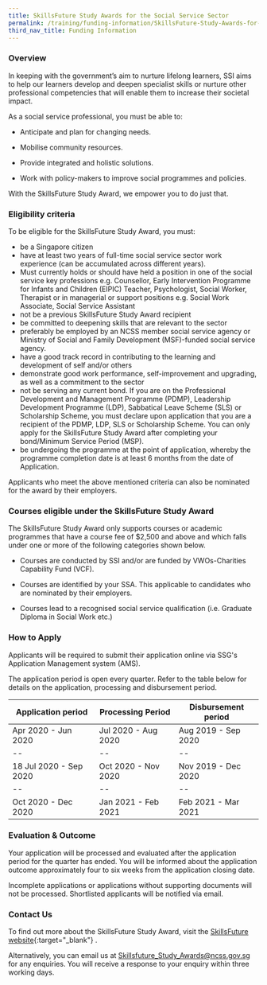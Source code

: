 ```yaml
---
title: SkillsFuture Study Awards for the Social Service Sector
permalink: /training/funding-information/SkillsFuture-Study-Awards-for-the-Social-Service-S/
third_nav_title: Funding Information
---
```

### Overview

In keeping with the government’s aim to nurture lifelong learners, SSI aims to help our learners develop and deepen specialist skills or nurture other professional competencies that will enable them to increase their societal impact.  
  
As a social service professional, you must be able to:

-   Anticipate and plan for changing needs.
    
-   Mobilise community resources.
    
-   Provide integrated and holistic solutions.
    
-   Work with policy-makers to improve social programmes and policies.
    

With the SkillsFuture Study Award, we empower you to do just that.  
  
### Eligibility criteria  
  
To be eligible for the SkillsFuture Study Award, you must:

-   be a Singapore citizen
-   have at least two years of full-time social service sector work experience (can be accumulated across different years).
-   Must currently holds or should have held a position in one of the social service key professions e.g. Counsellor, Early Intervention Programme for Infants and Children (EIPIC) Teacher, Psychologist, Social Worker, Therapist or in managerial or support positions e.g. Social Work Associate, Social Service Assistant
-   not be a previous SkillsFuture Study Award recipient
-   be committed to deepening skills that are relevant to the sector
-   preferably be employed by an NCSS member social service agency or Ministry of Social and Family Development (MSF)-funded social service agency.
-   have a good track record in contributing to the learning and development of self and/or others
-   demonstrate good work performance, self-improvement and upgrading, as well as a commitment to the sector
-   not be serving any current bond. If you are on the Professional Development and Management Programme (PDMP), Leadership Development Programme (LDP), Sabbatical Leave Scheme (SLS) or Scholarship Scheme, you must declare upon application that you are a recipient of the PDMP, LDP, SLS or Scholarship Scheme. You can only apply for the SkillsFuture Study Award after completing your bond/Minimum Service Period (MSP).
-   be undergoing the programme at the point of application, whereby the programme completion date is at least 6 months from the date of Application.

  
Applicants who meet the above mentioned criteria can also be nominated for the award by their employers. 
  
  

### **Courses eligible under the SkillsFuture Study Award**

The SkillsFuture Study Award only supports courses or academic programmes that have a course fee of $2,500 and above and which falls under one or more of the following categories shown below.

-   Courses are conducted by SSI and/or are funded by VWOs-Charities Capability Fund (VCF).
    
-   Courses are identified by your SSA. This applicable to candidates who are nominated by their employers.
    
-   Courses lead to a recognised social service qualification (i.e. Graduate Diploma in Social Work etc.)
    

### **How to Apply**

Applicants will be required to submit their application online via SSG's Application Management system (AMS).  
  
The application period is open every quarter. Refer to the table below for details on the application, processing and disbursement period.
  
  
| **Application period** | **Processing Period** | **Disbursement period** |	
|--|--|--|
| Apr 2020 - Jun 2020 | Jul 2020 - Aug 2020 | Aug 2019 - Sep 2020|
|--|--|--|
|18 Jul 2020 - Sep 2020|Oct 2020 - Nov 2020|Nov 2019 - Dec 2020|
|--|--|--|
|Oct 2020 - Dec 2020|Jan 2021 - Feb 2021|Feb 2021 - Mar 2021 |
  

### **Evaluation & Outcome**

Your application will be processed and evaluated after the application period for the quarter has ended. You will be informed about the application outcome approximately four to six weeks from the application closing date.  
  
Incomplete applications or applications without supporting documents will not be processed. Shortlisted applicants will be notified via email.

### **Contact Us**

To find out more about the SkillsFuture Study Award, visit the  [SkillsFuture website](https://programmes.myskillsfuture.sg/Portal/ProgramListing.aspx?Source=SFSA){:target="_blank"}    .  
  
Alternatively, you can email us at  Skillsfuture_Study_Awards@ncss.gov.sg  for any enquiries. You will receive a response to your enquiry within three working days.
